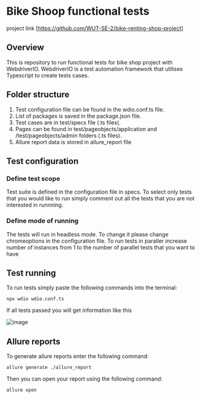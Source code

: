 # Bike Shoop functional tests 
project link [https://github.com/WUT-SE-2/bike-renting-shop-project]
## Overview
This is repository to run functional tests for bike shop project with WebdriverIO. 
WebdriverIO is a test automation framework that utilises Typescript to create tests cases. 
## Folder structure
1. Test configuration file can be found in the wdio.conf.ts file. 
2. List of packages is saved in the package.json file. 
3. Test cases are in test/specs file (.ts files(.
4. Pages can be found in test/pageobjects/application and /test/pageobjects/admin folders (.ts files).
5. Allure report data is stored in allure_report file
## Test configuration 
### Define test scope
Test suite is defined in the configuration file in specs. 
To select only tests that you would like to run simply comment out all the tests that you are not interested in runnning. 
### Define mode of running 
The tests will run in headless mode. To change it please change chromeoptions in the configuration file.
To run tests in paraller increase number of instances from 1 to the number of parallel tests that you want to have
## Test running 
To run tests simply paste the following commands into the terminal: 
``` console
npx wdio wdio.conf.ts
```
If all tests passed you will get information like this
  
![image](https://github.com/filiprak01/bike-shop-functional-tests-webdriveio/assets/87765656/6397bd68-0c2c-4698-85b0-47ca21452bc2)
  
## Allure reports
To generate allure reports enter the following command: 
``` console
allure generate ./allure_report
```
Then you can open your report using the following command: 
```console
allure open
```
